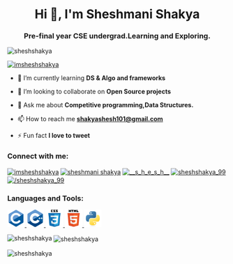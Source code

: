 <h1 align="center">Hi 👋, I'm Sheshmani Shakya</h1>
<h3 align="center">Pre-final year CSE undergrad.Learning and Exploring.</h3>

<p align="left"> <img src="https://komarev.com/ghpvc/?username=sheshshakya&label=Profile%20views&color=0e75b6&style=flat" alt="sheshshakya" /> </p>

<p align="left"> <a href="https://twitter.com/imsheshshakya" target="blank"><img src="https://img.shields.io/twitter/follow/imsheshshakya?logo=twitter&style=for-the-badge" alt="imsheshshakya" /></a> </p>

- 🌱 I’m currently learning **DS & Algo and frameworks**

- 👯 I’m looking to collaborate on **Open Source projects**

- 💬 Ask me about **Competitive programming,Data Structures.**

- 📫 How to reach me **shakyashesh101@gmail.com**

- ⚡ Fun fact **I love to tweet**

<h3 align="left">Connect with me:</h3>
<p align="left">
<a href="https://twitter.com/imsheshshakya" target="blank"><img align="center" src="https://raw.githubusercontent.com/rahuldkjain/github-profile-readme-generator/master/src/images/icons/Social/twitter.svg" alt="imsheshshakya" height="30" width="40" /></a>
<a href="https://linkedin.com/in/sheshmani shakya" target="blank"><img align="center" src="https://raw.githubusercontent.com/rahuldkjain/github-profile-readme-generator/master/src/images/icons/Social/linked-in-alt.svg" alt="sheshmani shakya" height="30" width="40" /></a>
<a href="https://instagram.com/__s_h_e_s_h__" target="blank"><img align="center" src="https://raw.githubusercontent.com/rahuldkjain/github-profile-readme-generator/master/src/images/icons/Social/instagram.svg" alt="__s_h_e_s_h__" height="30" width="40" /></a>
<a href="https://www.codechef.com/users/sheshshakya_99" target="blank"><img align="center" src="https://cdn.jsdelivr.net/npm/simple-icons@3.1.0/icons/codechef.svg" alt="sheshshakya_99" height="30" width="40" /></a>
<a href="https://www.leetcode.com//sheshshakya_99" target="blank"><img align="center" src="https://raw.githubusercontent.com/rahuldkjain/github-profile-readme-generator/master/src/images/icons/Social/leet-code.svg" alt="/sheshshakya_99" height="30" width="40" /></a>
</p>

<h3 align="left">Languages and Tools:</h3>
<p align="left"> <a href="https://www.cprogramming.com/" target="_blank" rel="noreferrer"> <img src="https://raw.githubusercontent.com/devicons/devicon/master/icons/c/c-original.svg" alt="c" width="40" height="40"/> </a> <a href="https://www.w3schools.com/cpp/" target="_blank" rel="noreferrer"> <img src="https://raw.githubusercontent.com/devicons/devicon/master/icons/cplusplus/cplusplus-original.svg" alt="cplusplus" width="40" height="40"/> </a> <a href="https://www.w3schools.com/css/" target="_blank" rel="noreferrer"> <img src="https://raw.githubusercontent.com/devicons/devicon/master/icons/css3/css3-original-wordmark.svg" alt="css3" width="40" height="40"/> </a> <a href="https://www.w3.org/html/" target="_blank" rel="noreferrer"> <img src="https://raw.githubusercontent.com/devicons/devicon/master/icons/html5/html5-original-wordmark.svg" alt="html5" width="40" height="40"/> </a> <a href="https://www.python.org" target="_blank" rel="noreferrer"> <img src="https://raw.githubusercontent.com/devicons/devicon/master/icons/python/python-original.svg" alt="python" width="40" height="40"/> </a> </p>

<p><img align="left" src="https://github-readme-stats.vercel.app/api/top-langs?username=sheshshakya&show_icons=true&locale=en&layout=compact" alt="sheshshakya" /></p>

<p>&nbsp;<img align="center" src="https://github-readme-stats.vercel.app/api?username=sheshshakya&show_icons=true&locale=en" alt="sheshshakya" /></p>

<p><img align="center" src="https://github-readme-streak-stats.herokuapp.com/?user=sheshshakya&" alt="sheshshakya" /></p>



